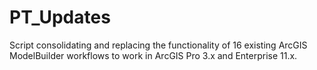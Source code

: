 # PT_Updates
Script consolidating and replacing the functionality of 16 existing ArcGIS ModelBuilder workflows to work in ArcGIS Pro 3.x and Enterprise 11.x.
